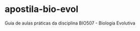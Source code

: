 apostila-bio-evol
=================

Guia de aulas práticas da disciplina BIO507 - Biologia Evolutiva

